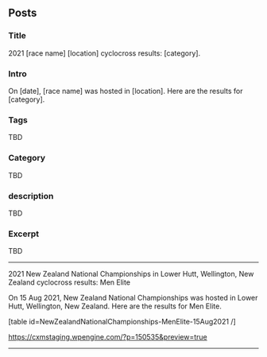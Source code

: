 Posts
-----

### Title
2021 [race name] [location] cyclocross results: [category]. 


### Intro
On [date], [race name] was hosted in [location]. Here are the results for [category].

### Tags
TBD

### Category
TBD

### description 
TBD

### Excerpt
TBD


---

2021 New Zealand National Championships in Lower Hutt, Wellington, New Zealand cyclocross results: Men Elite 


On 15 Aug 2021, New Zealand National Championships was hosted in Lower Hutt, Wellington, New Zealand. Here are the results for Men Elite.

[table id=NewZealandNationalChampionships-MenElite-15Aug2021 /]

https://cxmstaging.wpengine.com/?p=150535&preview=true


---
